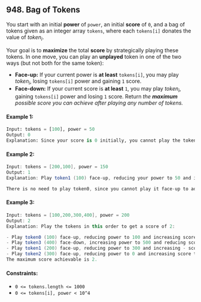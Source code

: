 ## 948. Bag of Tokens

You start with an initial **power** of `power`, an initial **score** of `0`, and a bag of tokens given as an integer array `tokens`, where each `tokens[i]` donates the value of $token_i$.

Your goal is to **maximize** the total **score** by strategically playing these tokens. In one move, you can play an **unplayed** token in one of the two ways (but not both for the same token):

- **Face-up:** If your current power is **at least** `tokens[i]`, you may play $token_i$, losing `tokens[i]` power and gaining `1` score.
- **Face-down:** If your current score is **at least** `1`, you may play $token_i$, gaining `tokens[i]` power and losing `1` score.
  Return _the **maximum** possible score you can achieve after playing any number of tokens._

#### Example 1:
```py
Input: tokens = [100], power = 50
Output: 0
Explanation: Since your score is 0 initially, you cannot play the token face-down. You also cannot play it face-up since your power (50) is less than `tokens[0]` (`100`).
```

#### Example 2:
```java
Input: tokens = [200,100], power = 150
Output: 1
Explanation: Play token1 (100) face-up, reducing your power to 50 and increasing your score to 1.

There is no need to play token0, since you cannot play it face-up to add to your score. The maximum score achievable is 1.
```

#### Example 3:
```java
Input: tokens = [100,200,300,400], power = 200
Output: 2
Explanation: Play the tokens in this order to get a score of 2:

- Play token0 (100) face-up, reducing power to 100 and increasing score to 1.
- Play token3 (400) face-down, increasing power to 500 and reducing score to 0.
- Play token1 (200) face-up, reducing power to 300 and increasing - score to 1.
- Play token2 (300) face-up, reducing power to 0 and increasing score to 2.
The maximum score achievable is 2.
```

#### Constraints:
- `0 <= tokens.length <= 1000`
- `0 <= tokens[i], power < 10^4`